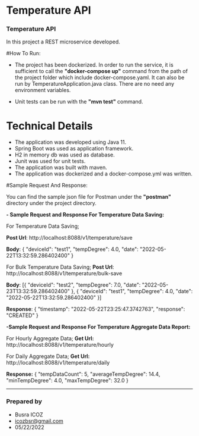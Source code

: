 <h1 align="left">Temperature API</h1>

### Temperature API
In this project a REST microservice developed.

#How To Run:
- The project has been dockerized. In order to run the service, it is sufficient to call the **"docker-compose up"** command from the path of the project folder which include docker-compose.yaml.
  It can also be run by TemperatureApplication.java class. There are no need any environment variables.

- Unit tests can be run with the **"mvn test"** command.

# Technical Details
- The application was developed using Java 11.
- Spring Boot was used as application framework.
- H2 in memory db was used as database.
- Junit was used for unit tests.
- The application was built with maven.
- The application was dockerized and a docker-compose.yml was written.


#Sample Request And Response:

You can find the sample json file for Postman under the **"postman"** directory under the project directory.

**- Sample Request and Response For Temperature Data Saving:**

For Temperature Data Saving;

**Post Url**: http://localhost:8088/v1/temperature/save

**Body**:
{
"deviceId": "test1",
"tempDegree": 4.0,
"date": "2022-05-22T13:32:59.286402400"
}

For Bulk Temperature Data Saving;
**Post Url**: http://localhost:8088/v1/temperature/bulk-save

**Body**:
[{
"deviceId": "test2",
"tempDegree": 7.0,
"date": "2022-05-23T13:32:59.286402400"
}, {
"deviceId": "test1",
"tempDegree": 4.0,
"date": "2022-05-22T13:32:59.286402400"
}]

**Response**:
{
"timestamp": "2022-05-22T23:25:47.3742763",
"response": "CREATED"
}

**-Sample Request and Response For Temperature Aggregate Data Report:**

For Hourly Aggregate Data;
**Get Url:** http://localhost:8088/v1/temperature/hourly

For Daily Aggregate Data;
**Get Url:** http://localhost:8088/v1/temperature/daily

**Response:**
{
"tempDataCount": 5,
"averageTempDegree": 14.4,
"minTempDegree": 4.0,
"maxTempDegree": 32.0
}

---
### Prepared by
- Busra ICOZ
- icozbsr@gmail.com
- 05/22/2022
#
#
#
#
#
